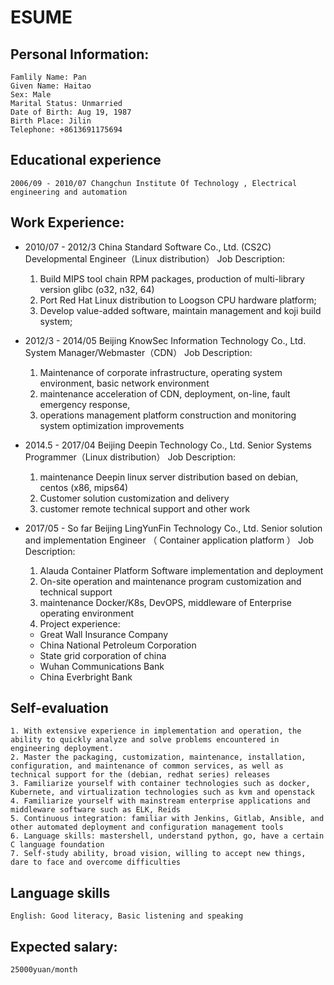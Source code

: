 # ESUME

## Personal Information:

    Famlily Name: Pan 
    Given Name: Haitao
    Sex: Male	
    Marital Status: Unmarried
    Date of Birth: Aug 19, 1987 
    Birth Place: Jilin
    Telephone: +8613691175694

## Educational experience

    2006/09 - 2010/07 Changchun Institute Of Technology , Electrical engineering and automation

## Work Experience:

* 2010/07 - 2012/3    China Standard Software Co., Ltd. (CS2C)
    Developmental Engineer（Linux distribution）
    Job Description:
    1. Build MIPS tool chain RPM packages, production of multi-library version glibc (o32, n32, 64)
    2. Port Red Hat Linux distribution to Loogson CPU  hardware platform;
    3. Develop value-added software, maintain management and koji build system;	

* 2012/3 - 2014/05    Beijing KnowSec Information Technology Co., Ltd.
    System Manager/Webmaster（CDN）
    Job Description:
    1. Maintenance of corporate infrastructure, operating system environment, basic network environment 
    2. maintenance acceleration of  CDN, deployment, on-line, fault emergency response, 
    3. operations management platform construction and monitoring system optimization improvements 
	
* 2014.5 - 2017/04    Beijing Deepin Technology Co., Ltd.
    Senior Systems Programmer（Linux distribution）
    Job Description:
    1. maintenance Deepin linux server distribution based on debian, centos (x86, mips64)  
    2. Customer solution customization and delivery
    3. customer remote technical support and other work    

* 2017/05 - So far    Beijing LingYunFin Technology Co., Ltd.
    Senior solution and implementation Engineer （ Container application platform ）
    Job Description:
    1. Alauda Container Platform Software implementation and deployment 
    2. On-site operation and maintenance program customization and technical support
    3. maintenance Docker/K8s, DevOPS, middleware of Enterprise operating environment
    4. Project experience: 
    * Great Wall Insurance Company	
    * China National Petroleum Corporation 
    * State grid corporation of china
    * Wuhan Communications Bank 
    * China Everbright Bank 

## Self-evaluation
    1. With extensive experience in implementation and operation, the ability to quickly analyze and solve problems encountered in engineering deployment.
    2. Master the packaging, customization, maintenance, installation, configuration, and maintenance of common services, as well as technical support for the (debian, redhat series) releases
    3. Familiarize yourself with container technologies such as docker, Kubernete, and virtualization technologies such as kvm and openstack 
    4. Familiarize yourself with mainstream enterprise applications and middleware software such as ELK, Reids
    5. Continuous integration: familiar with Jenkins, Gitlab, Ansible, and other automated deployment and configuration management tools
    6. Language skills: mastershell, understand python, go, have a certain C language foundation
    7. Self-study ability, broad vision, willing to accept new things, dare to face and overcome difficulties

## Language skills 
    English: Good literacy, Basic listening and speaking

## Expected salary: 
    25000yuan/month
